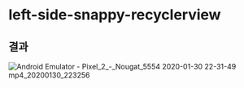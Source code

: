 # left-side-snappy-recyclerview


## 결과
![Android Emulator - Pixel_2_-_Nougat_5554 2020-01-30 22-31-49 mp4_20200130_223256](https://user-images.githubusercontent.com/55025826/73454172-e1cf8480-43b0-11ea-8ab3-dd66535a55af.gif)
